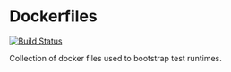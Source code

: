 # Dockerfiles

[![Build Status](https://jenkins.leeopop.kr/buildStatus/icon?job=ANLAB-KAIST%2FDockerfiles%2Fmaster)](https://jenkins.leeopop.kr/job/ANLAB-KAIST/job/Dockerfiles/job/master/)

Collection of docker files used to bootstrap test runtimes.
